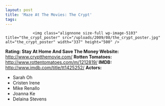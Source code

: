 ```yaml
---
layout: post
title: 'Maze At The Movies: The Crypt'
tags:
---
```



                <img class="alignnone size-full wp-image-5103" title="the_crypt_poster" src="/uploads/2009/08/the_crypt_poster.jpg" alt="the_crypt_poster" width="337" height="500" />
<p><strong>Rating: Stay At Home And Save The Money
Website: </strong><a href="http://www.cryptthemovie.com/"><a href="http://www.cryptthemovie.com/">http://www.cryptthemovie.com/</a></a>
<strong>Rotten Tomatoes:</strong> <a href="http://www.rottentomatoes.com/m/1212819/"><a href="http://www.rottentomatoes.com/m/1212819/">http://www.rottentomatoes.com/m/1212819/</a></a>
<strong>IMDB: </strong><a href="http://www.imdb.com/title/tt1425252/"><a href="http://www.imdb.com/title/tt1425252/">http://www.imdb.com/title/tt1425252/</a></a>
<strong>Actors:</strong></p>
<ul>
    <li>Sarah Oh</li>
    <li>Cristen Irene</li>
    <li>Mike Renallo</li>
    <li>Joanna Ke</li>
    <li>Delaina Stevens</li>
</ul>
